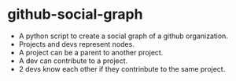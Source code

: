 # github-social-graph 
- A python script to create a social graph of a github organization.
- Projects and devs represent nodes.
- A project can be a parent to another project.
- A dev can contribute to a project.
- 2 devs know each other if they contrinbute to the same project. 
